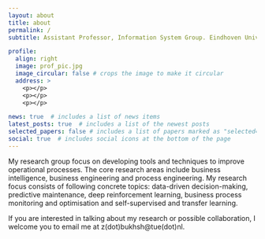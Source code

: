 ```yaml
---
layout: about
title: about
permalink: /
subtitle: Assistant Professor, Information System Group. Eindhoven University of Technology

profile:
  align: right
  image: prof_pic.jpg
  image_circular: false # crops the image to make it circular
  address: >
    <p></p>
    <p></p>
    <p></p>

news: true  # includes a list of news items
latest_posts: true  # includes a list of the newest posts
selected_papers: false # includes a list of papers marked as "selected={true}"
social: true  # includes social icons at the bottom of the page
---
```


My research group focus on developing tools and techniques to improve operational processes. The core research areas include business intelligence, business engineering and process engineering. My research focus consists of following concrete topics: data-driven decision-making, predictive maintenance, deep reinforcement learning, business process monitoring and optimisation and self-supervised and transfer learning. 

If you are interested in talking about my research or possible collaboration, I welcome you to email me at z(dot)bukhsh@tue(dot)nl. 


